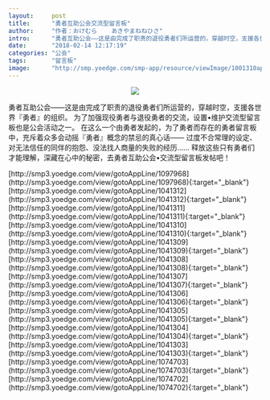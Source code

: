 ```yaml
---
layout:     post
title:      "勇者互助公会交流型留言板"
author:     "作者：おけむら    あきやまねねひさ"
intro:      "勇者互助公会——这是由完成了职责的退役勇者们所运营的，穿越时空，支援各世界『勇者』的组织。 为了加强现役勇者与退役勇者的交流，设置•维护交流型留言板也是公会活动之一。 在这么一个由勇者发起的，为了勇者而存在的勇者留言板中，充斥着众多会动摇『勇者』概念的禁忌的真心话—— 过度不合常理的设定、对无法信任的同伴的抱怨、没法找人商量的失败的经历…… 释放这些只有勇者们才能理解，深藏在心中的秘密，去勇者互助公会•交流型留言板发帖吧！"
date:       "2018-02-14 12:17:19"
categories: "公会"
tags:       "留言板"
image:      "http://smp.yoedge.com/smp-app/resource/viewImage/1001310appline.png"
---
```

<div style="text-align: center">
<p><img src="http://smp.yoedge.com/smp-app/resource/viewImage/1001310appline.png"/></p>
</div>
<p class="post-meta">
<span>勇者互助公会——这是由完成了职责的退役勇者们所运营的，穿越时空，支援各世界『勇者』的组织。 为了加强现役勇者与退役勇者的交流，设置•维护交流型留言板也是公会活动之一。 在这么一个由勇者发起的，为了勇者而存在的勇者留言板中，充斥着众多会动摇『勇者』概念的禁忌的真心话—— 过度不合常理的设定、对无法信任的同伴的抱怨、没法找人商量的失败的经历…… 释放这些只有勇者们才能理解，深藏在心中的秘密，去勇者互助公会•交流型留言板发帖吧！</span>
</p>
[http://smp3.yoedge.com/view/gotoAppLine/1097968](http://smp3.yoedge.com/view/gotoAppLine/1097968){:target="_blank"}
[http://smp3.yoedge.com/view/gotoAppLine/1041312](http://smp3.yoedge.com/view/gotoAppLine/1041312){:target="_blank"}
[http://smp3.yoedge.com/view/gotoAppLine/1041311](http://smp3.yoedge.com/view/gotoAppLine/1041311){:target="_blank"}
[http://smp3.yoedge.com/view/gotoAppLine/1041310](http://smp3.yoedge.com/view/gotoAppLine/1041310){:target="_blank"}
[http://smp3.yoedge.com/view/gotoAppLine/1041309](http://smp3.yoedge.com/view/gotoAppLine/1041309){:target="_blank"}
[http://smp3.yoedge.com/view/gotoAppLine/1041308](http://smp3.yoedge.com/view/gotoAppLine/1041308){:target="_blank"}
[http://smp3.yoedge.com/view/gotoAppLine/1041307](http://smp3.yoedge.com/view/gotoAppLine/1041307){:target="_blank"}
[http://smp3.yoedge.com/view/gotoAppLine/1041306](http://smp3.yoedge.com/view/gotoAppLine/1041306){:target="_blank"}
[http://smp3.yoedge.com/view/gotoAppLine/1041305](http://smp3.yoedge.com/view/gotoAppLine/1041305){:target="_blank"}
[http://smp3.yoedge.com/view/gotoAppLine/1041304](http://smp3.yoedge.com/view/gotoAppLine/1041304){:target="_blank"}
[http://smp3.yoedge.com/view/gotoAppLine/1041303](http://smp3.yoedge.com/view/gotoAppLine/1041303){:target="_blank"}
[http://smp3.yoedge.com/view/gotoAppLine/1074703](http://smp3.yoedge.com/view/gotoAppLine/1074703){:target="_blank"}
[http://smp3.yoedge.com/view/gotoAppLine/1074702](http://smp3.yoedge.com/view/gotoAppLine/1074702){:target="_blank"}



